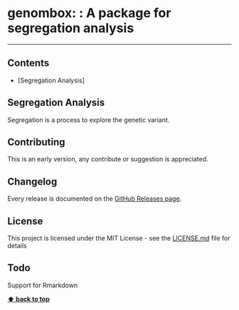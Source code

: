 # genombox: : A package for  segregation analysis
***

## Contents
- [Segregation Analysis]


## Segregation Analysis
Segregation is a process to explore the genetic variant. 


## Contributing
This is an early version, any contribute or suggestion is appreciated.

## Changelog
Every release is documented on the [GitHub Releases page](https://github.com/The-Neuro-Bioinformatics-Core/seganalysis/releases).

## License
This project is licensed under the MIT License - see the [LICENSE.md](https://github.com/The-Neuro-Bioinformatics-Core/seganalysis/blob/main/LICENSE) file for details

## Todo
Support for Rmarkdown

**[⬆ back to top](#contents)**